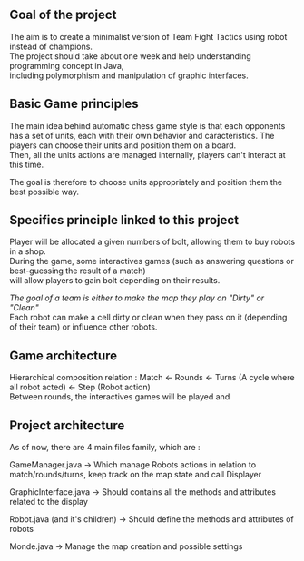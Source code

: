 ## Goal of the project  

The aim is to create a minimalist version of Team Fight Tactics using robot instead of champions.  
The project should take about one week and help understanding programming concept in Java,   
including polymorphism and manipulation of graphic interfaces.  

## Basic Game principles  

The main idea behind automatic chess game style is that each opponents has a set of units, each with their 
own behavior and caracteristics. The players can choose their units and position them on a board.  
Then, all the units actions are managed internally, players can't interact at this time.  

The goal is therefore to choose units appropriately and position them the best possible way.  

## Specifics principle linked to this project  

Player will be allocated a given numbers of bolt, allowing them to buy robots in a shop.  
During the game, some interactives games (such as answering questions or best-guessing the result of a match)  
will allow players to gain bolt depending on their results.  

*The goal of a team is either to make the map they play on "Dirty" or "Clean"*  
Each robot can make a cell dirty or clean when they pass on it (depending of their team) or influence other robots.  

## Game architecture  

Hierarchical composition relation : Match <- Rounds <- Turns (A cycle where all robot acted) <- Step (Robot action)  
Between rounds, the interactives games will be played and 

## Project architecture  

As of now, there are 4 main files family, which are :

GameManager.java -> Which manage Robots actions in relation to match/rounds/turns, 
keep track on the map state and call Displayer  

GraphicInterface.java -> Should contains all the methods and attributes related to the display
  
Robot.java (and it's children) -> Should define the methods and attributes of robots

Monde.java -> Manage the map creation and possible settings  
